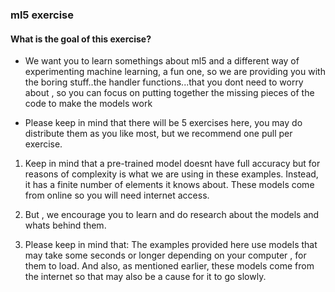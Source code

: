 ### ml5 exercise

#### What is the goal of this exercise?

* We want you to learn somethings about ml5 and a different way of experimenting machine learning, a fun one, so we are providing you with the boring stuff..the handler functions...that you dont need to worry about , so you can focus on putting together the missing pieces of the code to make the models work

* Please keep in mind that there will be 5 exercises here, you may do distribute them as you like most, but we recommend one pull per exercise.

1. Keep in mind that a pre-trained model doesnt have full accuracy but for reasons of complexity is what we are using in these examples. Instead, it has a finite number of elements it knows about. These models come from online so you will need internet access.

2. But , we encourage you to learn and do research about the models and whats behind them.

3. Please keep in mind that: The examples provided here use models that may take some seconds or longer depending on your computer , for them to load. And also, as mentioned earlier, these models come from the internet so that may also be a cause for it to go slowly.
